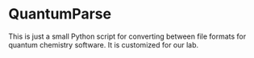 # QuantumParse
This is just a small Python script for converting between file formats for quantum chemistry software. It is customized for our lab.

